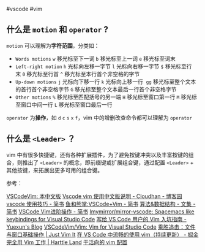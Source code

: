 #vscode #vim

## 什么是 `motion` 和 `operator` ?

`motion` 可以理解为**字符范围**，分类如： 
- `Words motions` `w` 移光标至下一词 `b` 移光标至上一词 `e` 移光标至词末 
- `Left-right motion` `h` 光标向左移一字节 `l` 光标向右移一字节 `$` 移光标至行末 `0` 移光标至行首 `^` 移光标至本行首个非空格的字节 
- `Up-down motions` `j` 光标向下移一行 `k` 光标向上移一行  `gg` 移光标至整个文本的首行首个非空格字节 `G` 移光标至整个文本最后一行首个非空格字节 
- `Other motions` `%` 移光标至匹配括号的另一端 `H` 移光标至窗口第一行 `M` 移光标至窗口中间一行 `L` 移光标至窗口最后一行

`operator` 为**操作**，如 `d` `c` `s` `x` `f`，vim 中的增删改查命令都可以理解为 `operator`

## 什么是 `<Leader>` ？

vim 中有很多快捷键，还有各种扩展插件，为了避免按键冲突以及丰富按键的组合，则推出了 `<Leader>` 的概念，即前缀键或扩展组合键，通过配置 `<Leader>` + 其他按键，来拓展出更多可用的组合键。

参考：

[VSCodeVim: 本中文版](https://github.com/ugvibib/VSCodeVim-zh_cn)
[Vscode vim 使用中文版说明 - Cloudhan - 博客园](https://www.cnblogs.com/cloudhan/p/17036297.html)
[vscode 使用技巧 - 简书](https://www.jianshu.com/p/afafce82ab1b)
[鱼和熊掌:VSCode+Vim - 简书](https://www.jianshu.com/p/41c759d543b7)
[算法&数据结构 - 文集 - 简书](https://www.jianshu.com/nb/134966)
[VSCode Vim进阶操作 - 简书](https://www.jianshu.com/p/cbfa86c8d8a5)
[Imymirror/mirror-vscode: Spacemacs like keybindings for Visual Studio Code](https://github.com/Imymirror/mirror-vscode)
[写给 VS Code 用户的 Vim 入坑指南 - Yuexun's Blog](https://www.yuexun.me/blog/the-vim-guide-for-vs-code-users)
[VSCodeVim/Vim: Vim for Visual Studio Code](https://github.com/VSCodeVim/Vim/#key-remapping)
[乘胜追击：文件与窗口基础操作 | Just Vim It](https://vim.nauxscript.com/vscode/day-19.html)
[在 VS Code 中流畅的使用 vim（持续更新） - 掘金](https://juejin.cn/post/7134701599833882655)
[完全用 Vim 工作 | Harttle Land](https://harttle.land/vim-practice.html)
[干活向的 vim 配置](https://a-wing.top/vim/2021/03/21/work_vim_config)